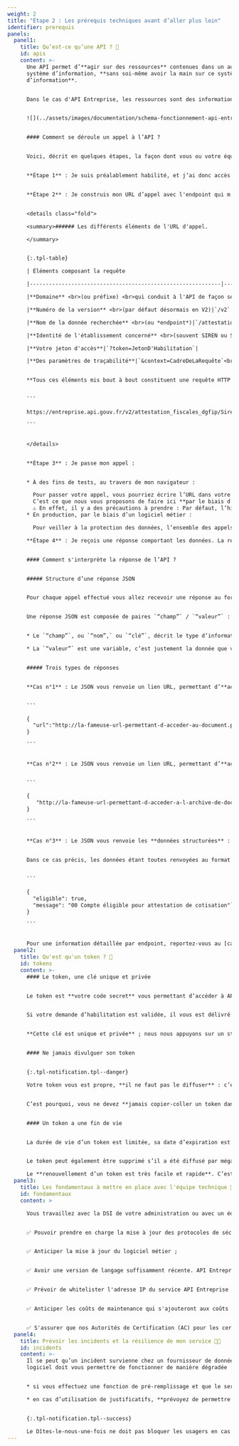 ```yaml
---
weight: 2
title: "Étape 2 : Les prérequis techniques avant d’aller plus loin"
identifier: prerequis
panels:
  panel1:
    title: Qu’est-ce qu’une API ? 🤖
    id: apis
    content: >-
      Une API permet d’**agir sur des ressources** contenues dans un autre
      système d’information, **sans soi-même avoir la main sur ce système
      d’information**.


      Dans le cas d'API Entreprise, les ressources sont des informations sur les entreprises et les associations, et l’action est une consultation.


      ![](../assets/images/documentation/schema-fonctionnement-api-entreprise.png)


      #### Comment se déroule un appel à l’API ?


      Voici, décrit en quelques étapes, la façon dont vous ou votre équipe technique, allez faire votre requête à l’API Entreprise pour accéder aux données :


      **Étape 1** : Je suis préalablement habilité, et j’ai donc accès à différentes données, regroupées par endpoint.


      **Étape 2** : Je construis mon URL d’appel avec l'endpoint qui m'intéresse.


      <details class="fold">

      <summary>###### Les différents éléments de l'URL d'appel.

      </summary>


      {:.tpl-table}

      | Éléments composant la requête                                            |        Exemples                                             |

      |------------------------------------------------------------|-------------------------------------------|

      |**Domaine** <br>(ou préfixe) <br>qui conduit à l'API de façon sécurisée|`http://entreprise.api.fouv.fr`|

      |**Numéro de la version** <br>(par défaut désormais en V2)|`/v2`|

      |**Nom de la donnée recherchée** <br>(ou *endpoint*)|`/attestation_fiscale_dgfip`|

      |**Identité de l'établissement concerné** <br>(souvent SIREN ou SIRET)|`/SIRENouSIRETdeL'Etablissement`|

      |**Votre jeton d'accès**|`?token=JetonD'Habilitation`|

      |**Des paramètres de traçabilité**|`&context=CadreDeLaRequête`<br> `&recipientBénéficiareDeL'Appel=`<br> `&object=RaisonDeL'AppelOuIdentifiant`<br> `?user_id=IdentifiantDeL'UtilisateurPhysique`<br> et autres selon les endpoints ...|


      **Tous ces éléments mis bout à bout constituent une requête HTTP qui appelle l'API :**


      ```

      https://entreprise.api.gouv.fr/v2/attestation_fiscales_dgfip/SirenDeL’Entreprise?token=JetonD’Habilitation&user_id=IdentifiantDeL’UtilisateurPhysique&context=CadreDeLaRequête&recipient=BénéficaireDeL’Appel&object=RaisonDeL’AppelOuIdentifiant

      ```


      </details>


      **Étape 3** : Je passe mon appel :


      * À des fins de tests, au travers de mon navigateur :

        Pour passer votre appel, vous pourriez écrire l’URL dans votre navigateur. La page chargée vous renverrait les données demandées.
        C’est ce que nous vous proposons de faire ici **par le biais d’un test uniquement**.
        ⚠️ En effet, il y a des précautions à prendre : Par défaut, l’historique de votre navigateur enregistre des informations confidentielles dont votre jeton d’accès. Or comme vous avez pu le lire dans la rubrique précédente [Un accès sous habilitation et sous conditions](#acces), la grande majorité des données accessibles par API Entreprise sont protégées par des secrets, vous êtes donc tenus de vous assurer qu’elles ne soient pas diffusées.
      * En production, par le biais d’un logiciel métier :

        Pour veiller à la protection des données, l’ensemble des appels que vous allez réaliser en production seront passés par l’intermédiaire d’un logiciel métier.

      **Étape 4** : Je reçois une réponse comportant les données. La réponse est au format JSON, nous détaillons sa structure dans la prochaine partie.


      #### Comment s'interprète la réponse de l’API ?


      ##### Structure d’une réponse JSON


      Pour chaque appel effectué vous allez recevoir une réponse au format JSON. Ce langage informatique présente l’avantage d’être lisible par un non expert ; tout en étant compréhensible par une machine.


      Une réponse JSON est composée de paires `“champ”` / `“valeur”` :


      * Le `“champ”`, ou `“nom”,` ou `“clé”`, décrit le type d’information, c’est un invariable.

      * La `“valeur”` est une variable, c’est justement la donnée que vous recherchez.


      ##### Trois types de réponses


      **Cas n°1** : Le JSON vous renvoie un lien URL, permettant d’**accéder à un document PDF** :


      ```

      {
        "url":"http://la-fameuse-url-permettant-d-acceder-au-document.pdf"
      }

      ```


      **Cas n°2** : Le JSON vous renvoie un lien URL, permettant d’**accéder à une archive de plusieurs documents**, au format ZIP:


      ```

      {
         "http://la-fameuse-url-permettant-d-acceder-a-l-archive-de-documents.zip"
      }

      ```


      **Cas n°3** : Le JSON vous renvoie les **données structurées** :


      Dans ce cas précis, les données étant toutes renvoyées au format JSON, les couples “champ” / “valeur” peuvent être regroupé dans différentes catégories.


      ```

      {
        "eligible": true,
        "message": "00 Compte éligible pour attestation de cotisation"`
      }

      ```


      Pour une information détaillée par endpoint, reportez-vous au [catalogue de données](../catalogue/).
  panel2:
    title: Qu'est qu'un token ? 🔑
    id: tokens
    content: >-
      #### Le token, une clé unique et privée


      Le token est **votre code secret** vous permettant d’accéder à API Entreprise.


      Si votre demande d’habilitation est validée, il vous est délivré dans [votre espace personnel](https://dashboard.entreprise.api.gouv.fr/login){:target="_blank"}.


      **Cette clé est unique et privée** ; nous nous appuyons sur un standard ouvert et normalisé de l’industrie : le Json Web Token (aka JWT) ([RFC 7519](https://tools.ietf.org/html/rfc7519){:target="_blank"}). Ce jeton est autonome et permet de transmettre de façon sécurisée les informations d'authentifications nécessaires pour utiliser l'API. Ces jetons sont vérifiés et fiables car **signés numériquement avec une date d'expiration**.


      #### Ne jamais divulguer son token


      {:.tpl-notification.tpl--danger}

      Votre token vous est propre, **il ne faut pas le diffuser** : c’est comme votre clé d’appartement, vous ne l’envoyez pas par la poste car il y a un risque que celle-ci soit interceptée par une personne mal intentionnée.


      C’est pourquoi, vous ne devez **jamais copier-coller un token dans un moteur de recherche** ou dans un e-mail.L’usage de votre token se fait uniquement dans votre logiciel métier sécurisé utilisé pour réaliser vos appels.


      #### Un token a une fin de vie


      La durée de vie d’un token est limitée, sa date d’expiration est indiqué dans [votre espace personnel](https://dashboard.entreprise.api.gouv.fr/login){:target="_blank"}.


      Le token peut également être supprimé s’il a été diffusé par mégarde.

      Le **renouvellement d’un token est très facile et rapide**. C’est pourquoi, si vous avez divulgué votre token par erreur, n’hésitez pas à écrire rapidement à [support@entreprise.api.gouv.fr](mailto:support@entreprise.api.gouv.fr). Pour en savoir plus sur le renouvellement d’un token, consultez la rubrique [Renouveler un token en fin de vie](#tape-2--remplir-le-formulaire-de-renouvellement-).
  panel3:
    title: Les fondamentaux à mettre en place avec l'équipe technique 🧰
    id: fondamentaux
    content: >

      Vous travaillez avec la DSI de votre administration ou avec un éditeur de logiciel, voici la liste des fondamentaux que votre équipe technique doit être en mesure de mettre en place pour un bon fonctionnement de l'API Entreprise :


      ✅ Pouvoir prendre en charge la mise à jour des protocoles de sécurité HTTPS ;


      ✅ Anticiper la mise à jour du logiciel métier ;


      ✅ Avoir une version de langage suffisamment récente. API Entreprise ne fonctionne qu’avec Java 1.7 minimum (pour la gestion des certificats de +1024 bit) ;


      ✅ Prévoir de whitelister l'adresse IP du service API Entreprise si votre réseau est derrière un pare-feu. En effet, l'API Entreprise est accessible depuis internet.


      ✅ Anticiper les coûts de maintenance qui s'ajouteront aux coûts de mise en place.


      ✅ S'assurer que nos Autorités de Certification (AC) pour les certificats SSL sont autorisées par vos systèmes. Consulter la _fin_ de la rubrique [configurer le logiciel métier](#configuration).
  panel4:
    title: Prévoir les incidents et la résilience de mon service 🧑‍🚒
    id: incidents
    content: >-
      Il se peut qu’un incident survienne chez un fournisseur de données. Votre
      logiciel doit vous permettre de fonctionner de manière dégradée :


      * si vous effectuez une fonction de pré-remplissage et que le service est à l’arrêt, **prévoyez un fonctionnement sans pré-remplissage**.

      * en cas d’utilisation de justificatifs, **prévoyez de permettre à vos usagers de pouvoir transmettre un document par eux-même**.


      {:.tpl-notification.tpl--success}

      Le Dîtes-le-nous-une-fois ne doit pas bloquer les usagers en cas d’incidents techniques : vos usagers préfèreront toujours vous redonner leurs informations plutôt que de ne pas pouvoir utiliser votre service.
---
```


